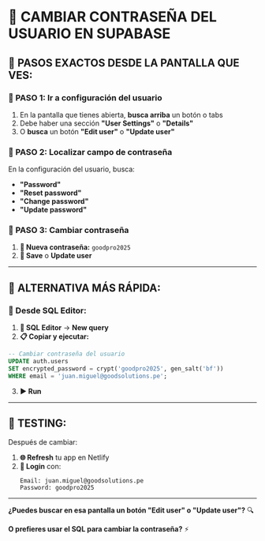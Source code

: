 # 🔑 CAMBIAR CONTRASEÑA DEL USUARIO EN SUPABASE

## 🎯 **PASOS EXACTOS DESDE LA PANTALLA QUE VES:**

### **🔧 PASO 1: Ir a configuración del usuario**
1. En la pantalla que tienes abierta, **busca arriba** un botón o tabs
2. Debe haber una sección **"User Settings"** o **"Details"**
3. O **busca** un botón **"Edit user"** o **"Update user"**

### **🔧 PASO 2: Localizar campo de contraseña**
En la configuración del usuario, busca:
- **"Password"** 
- **"Reset password"**
- **"Change password"**
- **"Update password"**

### **🔧 PASO 3: Cambiar contraseña**
1. **📝 Nueva contraseña:** `goodpro2025`
2. **💾 Save** o **Update user**

---

## 🚀 **ALTERNATIVA MÁS RÁPIDA:**

### **🔧 Desde SQL Editor:**
1. **🔧 SQL Editor** → **New query**
2. **📋 Copiar y ejecutar:**
```sql
-- Cambiar contraseña del usuario
UPDATE auth.users 
SET encrypted_password = crypt('goodpro2025', gen_salt('bf'))
WHERE email = 'juan.miguel@goodsolutions.pe';
```
3. **▶️ Run**

---

## 🧪 **TESTING:**
Después de cambiar:
1. **🌐 Refresh** tu app en Netlify
2. **🔐 Login** con:
   ```
   Email: juan.miguel@goodsolutions.pe
   Password: goodpro2025
   ```

---

**¿Puedes buscar en esa pantalla un botón "Edit user" o "Update user"?** 🔍

**O prefieres usar el SQL para cambiar la contraseña?** ⚡